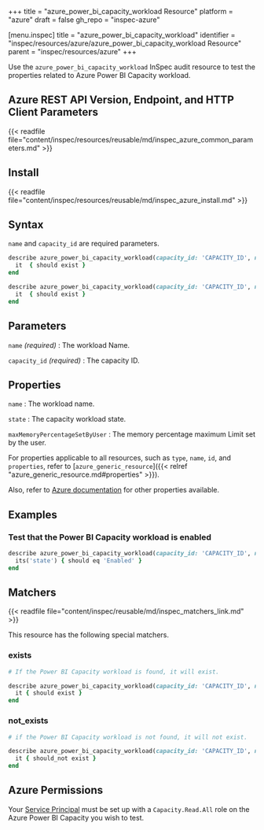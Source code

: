 +++
title = "azure_power_bi_capacity_workload Resource"
platform = "azure"
draft = false
gh_repo = "inspec-azure"

[menu.inspec]
title = "azure_power_bi_capacity_workload"
identifier = "inspec/resources/azure/azure_power_bi_capacity_workload Resource"
parent = "inspec/resources/azure"
+++

Use the `azure_power_bi_capacity_workload` InSpec audit resource to test the properties related to Azure Power BI Capacity workload.

## Azure REST API Version, Endpoint, and HTTP Client Parameters

{{< readfile file="content/inspec/resources/reusable/md/inspec_azure_common_parameters.md" >}}

## Install

{{< readfile file="content/inspec/resources/reusable/md/inspec_azure_install.md" >}}

## Syntax

`name` and `capacity_id` are required parameters.

```ruby
describe azure_power_bi_capacity_workload(capacity_id: 'CAPACITY_ID', name: 'WORKLOAD_NAME') do
  it  { should exist }
end
```

```ruby
describe azure_power_bi_capacity_workload(capacity_id: 'CAPACITY_ID', name: 'WORKLOAD_NAME')  do
  it  { should exist }
end
```

## Parameters

`name` _(required)_
: The workload Name.

`capacity_id` _(required)_
: The capacity ID.

## Properties

`name`
: The workload name.

`state`
: The capacity workload state.

`maxMemoryPercentageSetByUser`
: The memory percentage maximum Limit set by the user.

For properties applicable to all resources, such as `type`, `name`, `id`, and `properties`, refer to [`azure_generic_resource`]({{< relref "azure_generic_resource.md#properties" >}}).

Also, refer to [Azure documentation](https://docs.microsoft.com/en-us/rest/api/power-bi/capacities/get-workload) for other properties available.

## Examples

### Test that the Power BI Capacity workload is enabled

```ruby
describe azure_power_bi_capacity_workload(capacity_id: 'CAPACITY_ID', name: 'WORKLOAD_NAME')  do
  its('state') { should eq 'Enabled' }
end
```

## Matchers

{{< readfile file="content/inspec/reusable/md/inspec_matchers_link.md" >}}

This resource has the following special matchers.

### exists

```ruby
# If the Power BI Capacity workload is found, it will exist.

describe azure_power_bi_capacity_workload(capacity_id: 'CAPACITY_ID', name: 'WORKLOAD_NAME')  do
  it { should exist }
end
```

### not_exists

```ruby
# if the Power BI Capacity workload is not found, it will not exist.

describe azure_power_bi_capacity_workload(capacity_id: 'CAPACITY_ID', name: 'WORKLOAD_NAME')  do
  it { should_not exist }
end
```

## Azure Permissions

Your [Service Principal](https://docs.microsoft.com/en-us/azure/azure-resource-manager/resource-group-create-service-principal-portal) must be set up with a `Capacity.Read.All` role on the Azure Power BI Capacity you wish to test.

